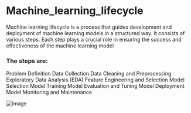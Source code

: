 # Machine_learning_lifecycle
Machine learning lifecycle is a process that guides development and deployment of machine learning models in a structured way. It consists of various steps. Each step plays a crucial role in ensuring the success and effectiveness of the machine learning model
### The steps are:
Problem Definition
Data Collection
Data Cleaning and Preprocessing
Exploratory Data Analysis (EDA)
Feature Engineering and Selection
Model Selection
Model Training
Model Evaluation and Tuning
Model Deployment
Model Monitoring and Maintenance

![image](https://media.geeksforgeeks.org/wp-content/uploads/20240307212902/Screenshot-2024-03-07-212513.png)
